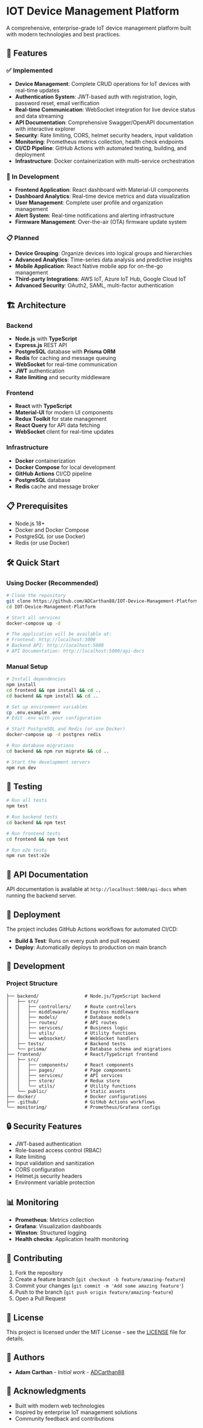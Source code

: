 # IOT Device Management Platform

A comprehensive, enterprise-grade IoT device management platform built with modern technologies and best practices.

## 🚀 Features

### ✅ Implemented
- **Device Management**: Complete CRUD operations for IoT devices with real-time updates
- **Authentication System**: JWT-based auth with registration, login, password reset, email verification
- **Real-time Communication**: WebSocket integration for live device status and data streaming
- **API Documentation**: Comprehensive Swagger/OpenAPI documentation with interactive explorer
- **Security**: Rate limiting, CORS, helmet security headers, input validation
- **Monitoring**: Prometheus metrics collection, health check endpoints
- **CI/CD Pipeline**: GitHub Actions with automated testing, building, and deployment
- **Infrastructure**: Docker containerization with multi-service orchestration

### 🚧 In Development
- **Frontend Application**: React dashboard with Material-UI components
- **Dashboard Analytics**: Real-time device metrics and data visualization
- **User Management**: Complete user profile and organization management
- **Alert System**: Real-time notifications and alerting infrastructure
- **Firmware Management**: Over-the-air (OTA) firmware update system

### 📋 Planned
- **Device Grouping**: Organize devices into logical groups and hierarchies
- **Advanced Analytics**: Time-series data analysis and predictive insights
- **Mobile Application**: React Native mobile app for on-the-go management
- **Third-party Integrations**: AWS IoT, Azure IoT Hub, Google Cloud IoT
- **Advanced Security**: OAuth2, SAML, multi-factor authentication

## 🏗️ Architecture

### Backend
- **Node.js** with **TypeScript**
- **Express.js** REST API
- **PostgreSQL** database with **Prisma ORM**
- **Redis** for caching and message queuing
- **WebSocket** for real-time communication
- **JWT** authentication
- **Rate limiting** and security middleware

### Frontend
- **React** with **TypeScript**
- **Material-UI** for modern UI components
- **Redux Toolkit** for state management
- **React Query** for API data fetching
- **WebSocket** client for real-time updates

### Infrastructure
- **Docker** containerization
- **Docker Compose** for local development
- **GitHub Actions** CI/CD pipeline
- **PostgreSQL** database
- **Redis** cache and message broker

## 📋 Prerequisites

- Node.js 18+
- Docker and Docker Compose
- PostgreSQL (or use Docker)
- Redis (or use Docker)

## 🛠️ Quick Start

### Using Docker (Recommended)

```bash
# Clone the repository
git clone https://github.com/ADCarthan88/IOT-Device-Management-Platform.git
cd IOT-Device-Management-Platform

# Start all services
docker-compose up -d

# The application will be available at:
# Frontend: http://localhost:3000
# Backend API: http://localhost:5000
# API Documentation: http://localhost:5000/api-docs
```

### Manual Setup

```bash
# Install dependencies
npm install
cd frontend && npm install && cd ..
cd backend && npm install && cd ..

# Set up environment variables
cp .env.example .env
# Edit .env with your configuration

# Start PostgreSQL and Redis (or use Docker)
docker-compose up -d postgres redis

# Run database migrations
cd backend && npm run migrate && cd ..

# Start the development servers
npm run dev
```

## 🧪 Testing

```bash
# Run all tests
npm test

# Run backend tests
cd backend && npm test

# Run frontend tests
cd frontend && npm test

# Run e2e tests
npm run test:e2e
```

## 📖 API Documentation

API documentation is available at `http://localhost:5000/api-docs` when running the backend server.

## 🚀 Deployment

The project includes GitHub Actions workflows for automated CI/CD:

- **Build & Test**: Runs on every push and pull request
- **Deploy**: Automatically deploys to production on main branch

## 🔧 Development

### Project Structure

```
├── backend/                 # Node.js/TypeScript backend
│   ├── src/
│   │   ├── controllers/     # Route controllers
│   │   ├── middleware/      # Express middleware
│   │   ├── models/          # Database models
│   │   ├── routes/          # API routes
│   │   ├── services/        # Business logic
│   │   ├── utils/           # Utility functions
│   │   └── websocket/       # WebSocket handlers
│   ├── tests/               # Backend tests
│   └── prisma/              # Database schema and migrations
├── frontend/                # React/TypeScript frontend
│   ├── src/
│   │   ├── components/      # React components
│   │   ├── pages/           # Page components
│   │   ├── services/        # API services
│   │   ├── store/           # Redux store
│   │   └── utils/           # Utility functions
│   └── public/              # Static assets
├── docker/                  # Docker configurations
├── .github/                 # GitHub Actions workflows
└── monitoring/              # Prometheus/Grafana configs
```

## 🔒 Security Features

- JWT-based authentication
- Role-based access control (RBAC)
- Rate limiting
- Input validation and sanitization
- CORS configuration
- Helmet.js security headers
- Environment variable protection

## 📊 Monitoring

- **Prometheus**: Metrics collection
- **Grafana**: Visualization dashboards
- **Winston**: Structured logging
- **Health checks**: Application health monitoring

## 🤝 Contributing

1. Fork the repository
2. Create a feature branch (`git checkout -b feature/amazing-feature`)
3. Commit your changes (`git commit -m 'Add some amazing feature'`)
4. Push to the branch (`git push origin feature/amazing-feature`)
5. Open a Pull Request

## 📄 License

This project is licensed under the MIT License - see the [LICENSE](LICENSE) file for details.

## 👥 Authors

- **Adam Carthan** - *Initial work* - [ADCarthan88](https://github.com/ADCarthan88)

## 🙏 Acknowledgments

- Built with modern web technologies
- Inspired by enterprise IoT management solutions
- Community feedback and contributions
